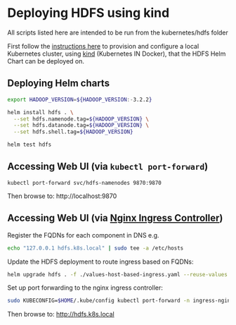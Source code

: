 # Deploying HDFS using kind
All scripts listed here are intended to be run from the kubernetes/hdfs folder

First follow the [instructions here](../../docs/kind-deployment.md) to provision and configure a local Kubernetes cluster, using [kind](https://kind.sigs.k8s.io/) (Kubernetes IN Docker), that the HDFS Helm Chart can be deployed on.

## Deploying Helm charts

```bash
export HADOOP_VERSION=${HADOOP_VERSION:-3.2.2}

helm install hdfs . \
  --set hdfs.namenode.tag=${HADOOP_VERSION} \
  --set hdfs.datanode.tag=${HADOOP_VERSION} \
  --set hdfs.shell.tag=${HADOOP_VERSION}

helm test hdfs
```

## Accessing Web UI (via `kubectl port-forward`)

```
kubectl port-forward svc/hdfs-namenodes 9870:9870
```

Then browse to: http://localhost:9870


## Accessing Web UI (via [Nginx Ingress Controller](https://github.com/kubernetes/ingress-nginx))

Register the FQDNs for each component in DNS e.g.
```bash
echo "127.0.0.1 hdfs.k8s.local" | sudo tee -a /etc/hosts
```

Update the HDFS deployment to route ingress based on FQDNs:
```bash
helm upgrade hdfs . -f ./values-host-based-ingress.yaml --reuse-values
```

Set up port forwarding to the nginx ingress controller:
```bash
sudo KUBECONFIG=$HOME/.kube/config kubectl port-forward -n ingress-nginx svc/ingress-nginx 80:80
```

Then browse to: http://hdfs.k8s.local
